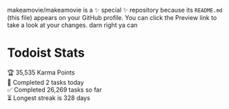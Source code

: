 makeamovie/makeamovie is a ✨ special ✨ repository because its `README.md` (this file) appears on your GitHub profile.
You can click the Preview link to take a look at your changes. darn right ya can

# Todoist Stats

<!-- TODO-IST:START -->
🏆  35,535 Karma Points           
🌸  Completed 2 tasks today           
✅  Completed 26,269 tasks so far           
⏳  Longest streak is 328 days
<!-- TODO-IST:END -->